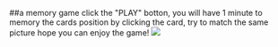##a memory game
click the "PLAY" botton, you will have 1 minute to memory the cards position
by clicking the card, try to match the same picture
hope you can enjoy the game!
![](http://ww1.sinaimg.cn/large/9bd18299gw1f9bgaedakej21kw0s8dnv.jpg)